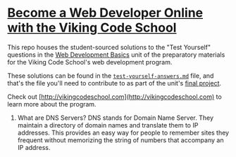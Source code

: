 # [Become a Web Developer Online with the Viking Code School](http://vikingcodeschool.com)

This repo houses the student-sourced solutions to the "Test Yourself" questions in the [Web Development Basics](http://vikingcodeschool.com/WK0001) unit of the preparatory materials for the Viking Code School's web development program.  

These solutions can be found in the [`test-yourself-answers.md`](/test-yourself-answers.md) file, and that's the file you'll need to contribute to as part of the unit's [final project](http://vikingcodeschool.com/web-development-basics/getting-comfortable-with-git-and-the-command-line).

Check out [http://vikingcodeschool.com](http://vikingcodeschool.com) to learn more about the program.

1.  What are DNS Servers?
  DNS stands for Domain Name Server.  They maintain a directory of domain names and translate them to IP addresses.  This provides an easy way for people to remember sites they frequent without memorizing the string of numbers that accompany an IP address.

